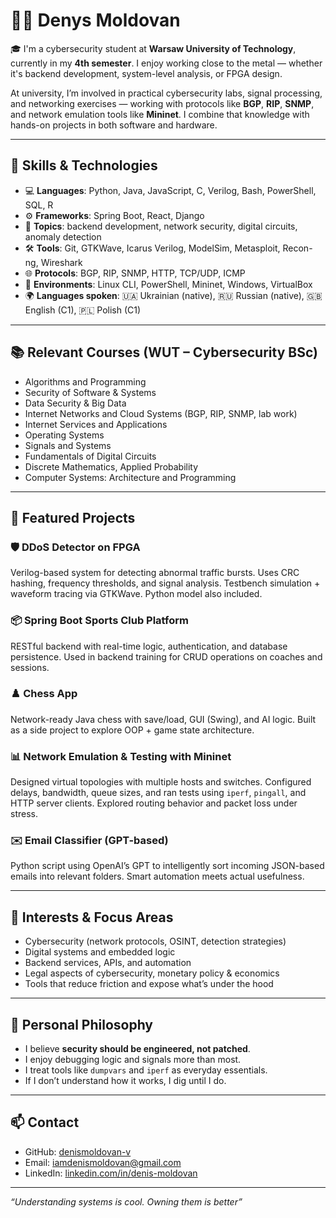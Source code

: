 # 👨‍💻 Denys Moldovan

🎓 I'm a cybersecurity student at **Warsaw University of Technology**, currently in my **4th semester**. I enjoy working close to the metal — whether it's backend development, system-level analysis, or FPGA design.  

At university, I’m involved in practical cybersecurity labs, signal processing, and networking exercises — working with protocols like **BGP**, **RIP**, **SNMP**, and network emulation tools like **Mininet**. I combine that knowledge with hands-on projects in both software and hardware.

---

## 🔧 Skills & Technologies

- 💻 **Languages**: Python, Java, JavaScript, C, Verilog, Bash, PowerShell, SQL, R  
- ⚙️ **Frameworks**: Spring Boot, React, Django  
- 🧠 **Topics**: backend development, network security, digital circuits, anomaly detection  
- 🛠️ **Tools**: Git, GTKWave, Icarus Verilog, ModelSim, Metasploit, Recon-ng, Wireshark  
- 🌐 **Protocols**: BGP, RIP, SNMP, HTTP, TCP/UDP, ICMP  
- 🧪 **Environments**: Linux CLI, PowerShell, Mininet, Windows, VirtualBox  
- 🌍 **Languages spoken**: 🇺🇦 Ukrainian (native), 🇷🇺 Russian (native), 🇬🇧 English (C1), 🇵🇱 Polish (C1)

---

## 📚 Relevant Courses (WUT – Cybersecurity BSc)

- Algorithms and Programming  
- Security of Software & Systems
- Data Security & Big Data  
- Internet Networks and Cloud Systems (BGP, RIP, SNMP, lab work)  
- Internet Services and Applications  
- Operating Systems  
- Signals and Systems  
- Fundamentals of Digital Circuits  
- Discrete Mathematics, Applied Probability
- Computer Systems: Architecture and Programming

---

## 🧪 Featured Projects

### 🛡️ DDoS Detector on FPGA
Verilog-based system for detecting abnormal traffic bursts. Uses CRC hashing, frequency thresholds, and signal analysis. Testbench simulation + waveform tracing via GTKWave. Python model also included.

### 📦 Spring Boot Sports Club Platform
RESTful backend with real-time logic, authentication, and database persistence. Used in backend training for CRUD operations on coaches and sessions.

### ♟️ Chess App
Network-ready Java chess with save/load, GUI (Swing), and AI logic. Built as a side project to explore OOP + game state architecture.

### 📊 Network Emulation & Testing with Mininet
Designed virtual topologies with multiple hosts and switches. Configured delays, bandwidth, queue sizes, and ran tests using `iperf`, `pingall`, and HTTP server clients. Explored routing behavior and packet loss under stress.

### ✉️ Email Classifier (GPT-based)
Python script using OpenAI’s GPT to intelligently sort incoming JSON-based emails into relevant folders. Smart automation meets actual usefulness.

---

## 🎯 Interests & Focus Areas

- Cybersecurity (network protocols, OSINT, detection strategies)  
- Digital systems and embedded logic  
- Backend services, APIs, and automation  
- Legal aspects of cybersecurity, monetary policy & economics  
- Tools that reduce friction and expose what’s under the hood

---

## 🧠 Personal Philosophy

- I believe **security should be engineered, not patched**.  
- I enjoy debugging logic and signals more than most.  
- I treat tools like `dumpvars` and `iperf` as everyday essentials.  
- If I don’t understand how it works, I dig until I do.

---

## 📫 Contact

- GitHub: [denismoldovan-v](https://github.com/denismoldovan-v)  
- Email: iamdenismoldovan@gmail.com  
- LinkedIn: [linkedin.com/in/denis-moldovan](https://www.linkedin.com/in/denis-moldovan)

---

_“Understanding systems is cool. Owning them is better”_
